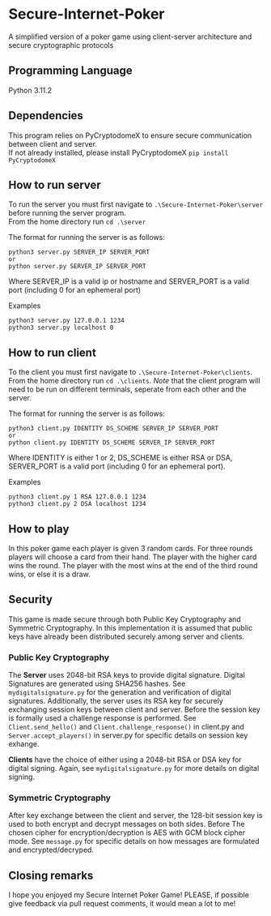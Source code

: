 # Secure-Internet-Poker
A simplified version of a poker game using client-server architecture and secure cryptographic protocols

## Programming Language
Python 3.11.2

## Dependencies
This program relies on PyCryptodomeX to ensure secure communication between client and server.  
If not already installed, please install PyCryptodomeX
```pip install PyCryptodomeX```

## How to run server
To run the server you must first navigate to ```.\Secure-Internet-Poker\server``` before running the server program.  
From the home directory run ```cd .\server```  
  
The format for running the server is as follows:  
```
python3 server.py SERVER_IP SERVER_PORT
or
python server.py SERVER_IP SERVER_PORT
```  

Where SERVER_IP is a valid ip or hostname and SERVER_PORT is a valid port (including 0 for an ephemeral port)  
  
Examples
```
python3 server.py 127.0.0.1 1234
python3 server.py localhost 0
```

## How to run client
To the client you must first navigate to ```.\Secure-Internet-Poker\clients```. From the home directory run ```cd .\clients```. *Note* that the client program will need to be run on different terminals, seperate from each other and the server.  

The format for running the server is as follows:  
```
python3 client.py IDENTITY DS_SCHEME SERVER_IP SERVER_PORT
or
python client.py IDENTITY DS_SCHEME SERVER_IP SERVER_PORT
```

Where IDENTITY is either 1 or 2, DS_SCHEME is either RSA or DSA, SERVER_PORT is a valid port (including 0 for an ephemeral port).  

Examples
```
python3 client.py 1 RSA 127.0.0.1 1234
python3 client.py 2 DSA localhost 1234
```

## How to play

In this poker game each player is given 3 random cards. For three rounds players will choose a card from their hand. The player with the higher card wins the round. The player with the most wins at the end of the third round wins, or else it is a draw.

## Security

This game is made secure through both Public Key Cryptography and Symmetric Cryptography. In this implementation it is assumed that public keys have already been distributed securely among server and clients.

### Public Key Cryptography

The **Server** uses 2048-bit RSA keys to provide digital signature. Digital Signatures are generated using SHA256 hashes. See ```mydigitalsignature.py``` for the generation and verification of digital signatures. Additionally, the server uses its RSA key for securely exchanging session keys between client and server. Before the session key is formally used a challenge response is performed. See ```Client.send_hello()``` and ```Client.challenge_response()``` in client.py and ```Server.accept_players()``` in server.py for specific details on session key exhange.
  
**Clients** have the choice of either using a 2048-bit RSA or DSA key for digital signing. Again, see ```mydigitalsignature.py``` for more details on digital signing.

### Symmetric Cryptography

After key exchange between the client and server, the 128-bit session key is used to both encrypt and decrypt messages on both sides. Before The chosen cipher for encryption/decryption is AES with GCM block cipher mode. See ```message.py``` for specific details on how messages are formulated and encrypted/decryped.

## Closing remarks

I hope you enjoyed my Secure Internet Poker Game! PLEASE, if possible give feedback via pull request comments, it would mean a lot to me!